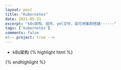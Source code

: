 ```yaml
---
layout: post
title: "Kubernetes"
date: 2021-05-21
excerpt: "k8s架构、组件、yml文件、高可用集群搭建······"
tags: ['kubernetes']
comments: false
<!-- project: true -->
---
```

* k8s架构
{% highlight html %}










{% endhighlight %}
